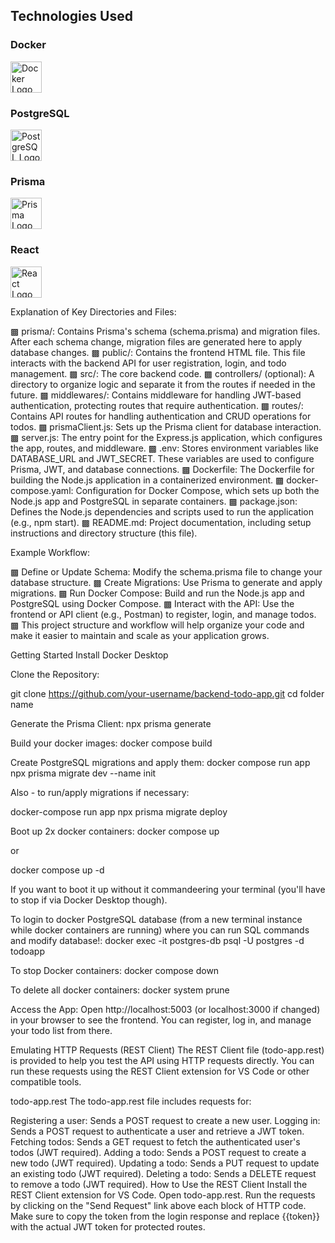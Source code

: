 ## Technologies Used

### Docker
<img src="https://cdn.jsdelivr.net/gh/devicons/devicon/icons/docker/docker-original.svg" alt="Docker Logo" width="50" height="50" />

### PostgreSQL
<img src="https://cdn.jsdelivr.net/gh/devicons/devicon/icons/postgresql/postgresql-original.svg" alt="PostgreSQL Logo" width="50" height="50" />

### Prisma
<img src="https://cdn.jsdelivr.net/gh/devicons/devicon/icons/prisma/prisma-original.svg" alt="Prisma Logo" width="50" height="50" />

### React
<img src="https://cdn.jsdelivr.net/gh/devicons/devicon/icons/react/react-original.svg" alt="React Logo" width="50" height="50" />


Explanation of Key Directories and Files:

▩ prisma/: Contains Prisma's schema (schema.prisma) and migration files. After each schema change, migration files are generated here to apply database changes.
▩ public/: Contains the frontend HTML file. This file interacts with the backend API for user registration, login, and todo management.
▩ src/: The core backend code.
▩ controllers/ (optional): A directory to organize logic and separate it from the routes if needed in the future.
▩ middlewares/: Contains middleware for handling JWT-based authentication, protecting routes that require authentication.
▩ routes/: Contains API routes for handling authentication and CRUD operations for todos.
▩ prismaClient.js: Sets up the Prisma client for database interaction.
▩ server.js: The entry point for the Express.js application, which configures the app, routes, and middleware.
▩ .env: Stores environment variables like DATABASE_URL and JWT_SECRET. These variables are used to configure Prisma, JWT, and database connections.
▩ Dockerfile: The Dockerfile for building the Node.js application in a containerized environment.
▩ docker-compose.yaml: Configuration for Docker Compose, which sets up both the Node.js app and PostgreSQL in separate containers.
▩ package.json: Defines the Node.js dependencies and scripts used to run the application (e.g., npm start).
▩ README.md: Project documentation, including setup instructions and directory structure (this file).

Example Workflow:

▩ Define or Update Schema: Modify the schema.prisma file to change your database structure.
▩ Create Migrations: Use Prisma to generate and apply migrations.
▩ Run Docker Compose: Build and run the Node.js app and PostgreSQL using Docker Compose.
▩ Interact with the API: Use the frontend or API client (e.g., Postman) to register, login, and manage todos.
▩ This project structure and workflow will help organize your code and make it easier to maintain and scale as your application grows.

Getting Started
Install Docker Desktop

Clone the Repository:

git clone https://github.com/your-username/backend-todo-app.git
cd folder name

Generate the Prisma Client:
npx prisma generate

Build your docker images:
docker compose build

Create PostgreSQL migrations and apply them:
docker compose run app npx prisma migrate dev --name init

Also - to run/apply migrations if necessary:

docker-compose run app npx prisma migrate deploy

Boot up 2x docker containers:
docker compose up

or

docker compose up -d

If you want to boot it up without it commandeering your terminal (you'll have to stop if via Docker Desktop though).

To login to docker PostgreSQL database (from a new terminal instance while docker containers are running) where you can run SQL commands and modify database!:
docker exec -it postgres-db psql -U postgres -d todoapp

To stop Docker containers:
docker compose down

To delete all docker containers:
docker system prune

Access the App:
Open http://localhost:5003 (or localhost:3000 if changed) in your browser to see the frontend. You can register, log in, and manage your todo list from there.

Emulating HTTP Requests (REST Client)
The REST Client file (todo-app.rest) is provided to help you test the API using HTTP requests directly. You can run these requests using the REST Client extension for VS Code or other compatible tools.

todo-app.rest
The todo-app.rest file includes requests for:

Registering a user: Sends a POST request to create a new user.
Logging in: Sends a POST request to authenticate a user and retrieve a JWT token.
Fetching todos: Sends a GET request to fetch the authenticated user's todos (JWT required).
Adding a todo: Sends a POST request to create a new todo (JWT required).
Updating a todo: Sends a PUT request to update an existing todo (JWT required).
Deleting a todo: Sends a DELETE request to remove a todo (JWT required).
How to Use the REST Client
Install the REST Client extension for VS Code.
Open todo-app.rest.
Run the requests by clicking on the "Send Request" link above each block of HTTP code.
Make sure to copy the token from the login response and replace {{token}} with the actual JWT token for protected routes.
